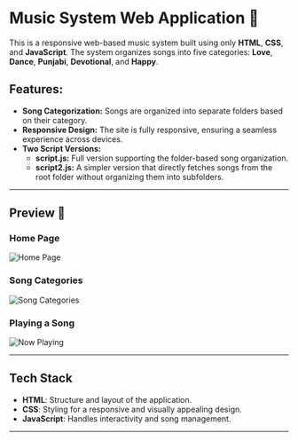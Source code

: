 # Music System Web Application 🎵

This is a responsive web-based music system built using only **HTML**, **CSS**, and **JavaScript**. The system organizes songs into five categories: **Love**, **Dance**, **Punjabi**, **Devotional**, and **Happy**. 

## Features:
- **Song Categorization:** Songs are organized into separate folders based on their category.
- **Responsive Design:** The site is fully responsive, ensuring a seamless experience across devices.
- **Two Script Versions:**
  - **script.js:** Full version supporting the folder-based song organization.
  - **script2.js:** A simpler version that directly fetches songs from the root folder without organizing them into subfolders.

---

## Preview 📸

### Home Page
![Home Page](path/to/homepage-screenshot.png)

### Song Categories
![Song Categories](path/to/categories-screenshot.png)

### Playing a Song
![Now Playing](path/to/now-playing-screenshot.png)

---


## Tech Stack
- **HTML**: Structure and layout of the application.
- **CSS**: Styling for a responsive and visually appealing design.
- **JavaScript**: Handles interactivity and song management.

---

